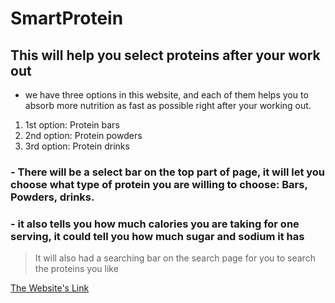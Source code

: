 # SmartProtein

## This will help you select proteins after your work out

- we have three options in this website, and each of them helps you to absorb more nutrition as fast as possible right after your working out.

1. 1st option: Protein bars
2. 2nd option: Protein powders
3. 3rd option: Protein drinks

### - There will be a select bar on the top part of page, it will let you choose what type of protein you are willing to choose: Bars, Powders, drinks.

### - it also tells you how much calories you are taking for one serving, it could tell you how much sugar and sodium it has

> It will also had a searching bar on the search page for you to search the proteins you like

[The Website's Link](https://yuanfengli168.github.io/SmartProtein/index.html)
